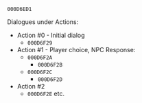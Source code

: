 ` 000D6ED1 `

Dialogues under Actions:
- Action #0 - Initial dialog
	- ` 000D6F29 `
- Action #1 -  Player choice, NPC Response:
	- ` 000D6F2A `
		- ` 000D6F2B `
	- ` 000D6F2C `
		- ` 000D6F2D `
- Action #2
	- ` 000D6F2E `
etc.